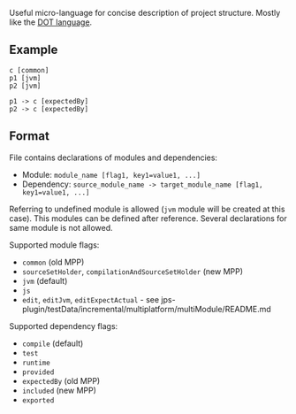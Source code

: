 Useful micro-language for concise description of project structure.
Mostly like the [DOT language](https://www.graphviz.org/doc/info/attrs.html).

## Example

```
c [common]
p1 [jvm]
p2 [jvm]

p1 -> c [expectedBy]
p2 -> c [expectedBy]
```

## Format

File contains declarations of modules and dependencies:
  - Module: `module_name [flag1, key1=value1, ...]`
  - Dependency: `source_module_name -> target_module_name [flag1, key1=value1, ...]`
  
Referring to undefined module is allowed (`jvm` module will be created at this case).
This modules can be defined after reference. Several declarations for same module is not allowed.

Supported module flags:
  - `common` (old MPP)
  - `sourceSetHolder`, `compilationAndSourceSetHolder` (new MPP)
  - `jvm` (default)
  - `js`
  - `edit`, `editJvm`, `editExpectActual` - see jps-plugin/testData/incremental/multiplatform/multiModule/README.md
    
Supported dependency flags:
  - `compile` (default)
  - `test`
  - `runtime`
  - `provided`
  - `expectedBy` (old MPP)
  - `included` (new MPP)
  - `exported`